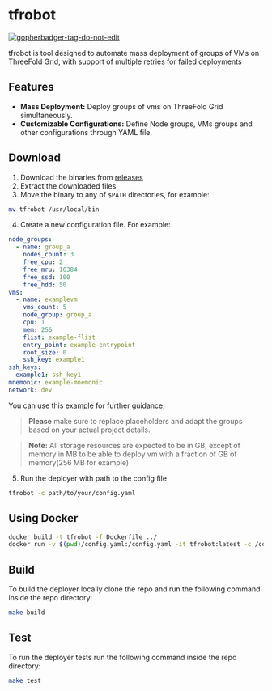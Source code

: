 # tfrobot

<a href='https://github.com/jpoles1/gopherbadger' target='_blank'>![gopherbadger-tag-do-not-edit](https://img.shields.io/badge/Go%20Coverage-88%25-brightgreen.svg?longCache=true&style=flat)</a>

tfrobot is tool designed to automate mass deployment of groups of VMs on ThreeFold Grid, with support of multiple retries for failed deployments

## Features

-   **Mass Deployment:** Deploy groups of vms on ThreeFold Grid simultaneously.
-   **Customizable Configurations:** Define Node groups, VMs groups and other configurations through YAML file.

## Download

1.  Download the binaries from [releases](https://github.com/threefoldtech/tfgrid-sdk-go/releases)
2.  Extract the downloaded files
3.  Move the binary to any of `$PATH` directories, for example:
```bash
mv tfrobot /usr/local/bin
```
4.  Create a new configuration file.
For example:
```yaml
node_groups:
  - name: group_a
    nodes_count: 3
    free_cpu: 2
    free_mru: 16384
    free_ssd: 100
    free_hdd: 50
vms:
  - name: examplevm
    vms_count: 5
    node_group: group_a
    cpu: 1
    mem: 256
    flist: example-flist
    entry_point: example-entrypoint
    root_size: 0
    ssh_key: example1
ssh_keys:
  example1: ssh_key1
mnemonic: example-mnemonic
network: dev
```

You can use this [example](./example/conf.yaml) for further guidance, 
>**Please** make sure to replace placeholders and adapt the groups based on your actual project details.

>**Note:** All storage resources are expected to be in GB, except of memory in MB to be able to deploy vm with a fraction of GB of memory(256 MB for example)

5.  Run the deployer with path to the config file
```bash
tfrobot -c path/to/your/config.yaml
```

## Using Docker
```bash
docker build -t tfrobot -f Dockerfile ../
docker run -v $(pwd)/config.yaml:/config.yaml -it tfrobot:latest -c /config.yaml
```

## Build

To build the deployer locally clone the repo and run the following command inside the repo directory:

```bash
make build
```

## Test

To run the deployer tests run the following command inside the repo directory:

```bash
make test
```
